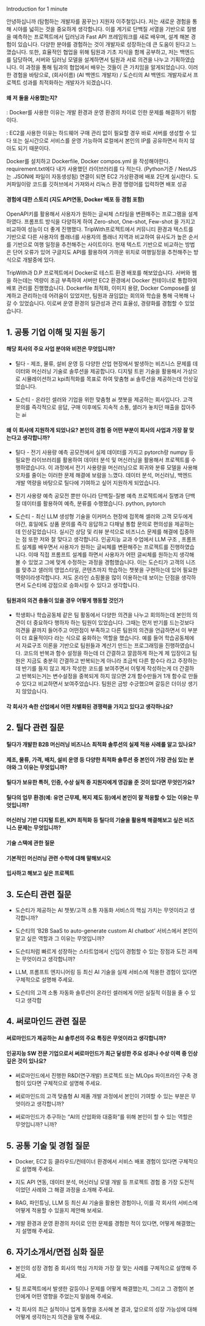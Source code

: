 
Introduction for 1 minute

안녕하십니까 (탐험하는 개발자를 꿈꾸는) 지원자 이주철입니다. 
저는 새로운 경험을 통해 시야를 넓히는 것을 중요하게 생각합니다. 이를 계기로 단백질 서열을 기반으로 질병을 예측하는 프로젝트에서 딥러닝과 Fast API 프레임워크를 새로 배우며, 설계 해본 경험이 있습니다. 다양한 분야를 경험하는 것이 개발자로 성장하는데 큰 도움이 된다고 느꼈습니다. 
또한, 효율적인 협업을 위해 팀원과 기초 지식을 함께 공부하고, 저는 백엔드를 담당하여, 서버와 딥러닝 모델을 설계하면서 팀원과 서로 의견을 나누고 기획하였습니다. 이 과정을 통해 팀과의 협업에서 배우는 것들이 큰 가치임을 알게되었습니다.
이러한 경험을 바탕으로, (회사이름) (AI 백엔드 개발자) / 도슨티의 AI 백엔드 개발자로서 프로젝트 성과를 최적화하는 개발자가 되겠습니다.

#### 왜 저 둘을 사용했는지?

: Docker를 사용한 이유는 개발 환경과 운영 환경의 차이로 인한 문제를 해결하기 위함이다. 

: EC2를 사용한 이유는 하드웨어 구매 관리 없이 필요할 경우 바로 서버를 생성할 수 있다 또는 실시간으로 서비스를 운영 가능하여 로컬에서 본인의 IP를 공유하면서 하지 않아도 되기 때문이다.

Docker를 설치하고 Dockerfile, Docker compos.yml 을 작성해야한다. requirement.txt에다 내가 사용했던 라이브러리를 다 적는다. (Python기준 / NestJS는 .JSON에 파일이 자동생성됨)
연결이 되면 EC2 가상환경에 배포 2단계 실시한다. 도커파일이랑 코드를 깃허브에서 가져와서 리눅스 환경 명령어를 입력하면 배포 성공

#### 경험에 대한 스토리 (지도 API연동, Docker 배포 등 경험 포함)

OpenAPI키를 활용해서 사용자가 원하는 글씨체 스타일을 변환해주는 프로그램을 설계하였다. 프롬프트 방식을 다양하게 하여 Zero-shot, One-shot, Few-shot 을 가지고 비교하여 성능이 더 좋게 진행했다. 
TripWith프로젝트에서 커뮤니티 환경과 텍스트를 기반으로 다른 사용자의 플래너를 사용자의 플래너 지역과 비교하여 유사도가 높은 순서를 기반으로 여행 일정을 추천해주는 사이트이다.
현재 텍스트 기반으로 비교하는 방법은 단어 오류가 있어 구글지도 API를 활용하여 가까운 위치로 여행일정을 추천해주는 방식으로 개발중에 있다. 

TripWith과 D.P 프로젝트에서 Docker로 테스트 환경 배포를 해보았습니다. 서버와 웹을 하는데는 역량이 조금 부족하여 서버만 EC2 환경에서 Docker 컨테이너로 통합하여 배포 관리를 진행했습니다. Dockerfile 최적화, 이미지 용량, Docker Compose를 설계하고 관리하는데 어려움이 있었지만, 팀원과 끊임없는 회의와 학습을 통해 극복해 나갈 수 있었습니다. 이로써 운영 환경의 일관성과 관리 효율성, 경량화를 경험할 수 있었습니다. 

## 1. 공통 기업 이해 및 지원 동기

#### 해당 회사의 주요 사업 분야와 비전은 무엇입니까?

- 틸다 - 제조, 물류, 설비 운영 등 다양한 산업 현장에서 발생하는 비즈니스 문제를 데이터와 머신러닝 기술로 솔루션을 제공합니다. 디지털 트윈 기술을 활용해서 가상으로 시뮬레이션하고 kpi최적화를 목표로 하여 맞춤형 ai 솔루션을 제공하는데 인상깊었습니다. 

- 도슨티 - 온라인 셀러와 기업을 위한 맞춤형 ai 챗봇을 제공하는 회사입니다. 고객 문의를 즉각적으로 응답, 구매 이후에도 지속적 소통, 샐러가 놓치던 매출을 잡아주는 ai
    
#### 왜 이 회사에 지원하게 되었나요? 본인의 경험 중 어떤 부분이 회사의 사업과 가장 잘 맞는다고 생각합니까?

- 틸다 - 전기 사용량 예측 공모전에서 실제 데이터를 가지고  pytorch랑 numpy 등 필요한 라이브러리를 활용하여 데이터 분석 및 머신러닝을 활용해서 프로젝트를 수행하였습니다. 이 과정에서 전기 사용량을 머신러닝으로 회귀와 분류 모델을 사용해 오차를 줄이는 이러한 문제 해결에 보람을 느꼈다. 데이터 분석, 머신러닝, 백엔드 개발 역량을 바탕으로 틸다에 기여하고 싶어 지원하게 되었습니다. 
- 전기 사용량 예측 공모전 뿐만 아니라 단백질-질병 예측 프로젝트에서 질병과 단백질 데이터를 활용하여 예측, 분류를 수행했습니다. python, pytorch

- 도슨티 - 최신 LLM 생성형 기술을 이커머스 현장에 접목해 셀러와 고객 모두에게 야간, 휴일에도 상품 문의를 즉각 응답하고 다채널 통합 문의로 편의성을 제공하는데 인상깊었습니다.  실시간 상담 및 리뷰 분석으로 비즈니스 문제를 해결에 집중하는 점 또한 저와 잘 맞다고 생각합니다. 인공지능 교과 수업에서 LLM 구조 , 프롬프트 설계를 배우면서 사용자가 원하는 글씨체를 변환해주는 프로젝트를 진행하였습니다. 이때 직접 프롬프트 설계를 하면서 사용자가 어떤 글씨체를 원하는지 생각해볼 수 있었고 그에 맞게 수정하는 과정을 경험했습니다. 이는 도슨티가 고객의 니즈를 맞추고 샐러의 영업스타일, 콘텐츠까지 학습하는 챗봇을 구현하는데 있어 필요한 역량이라생각합니다. 저도 온라인 쇼핑몰을 많이 이용하는데 보이는 단점을 생각하면서 도슨티에 강점으로 승화시킬 수 있다고 생각합니다. 

#### 팀원과의 의견 충돌이 있을 경우 어떻게 행동할 것인가

- 학생회나 학습공동체 같은 팀 활동에서 다양한 의견을 나누고 회의하는데 본인의 의견이 더 중요하다 행하자 하는 팀원이 있었습니다. 그때는 먼저 반기를 드는것보다 의견을 끝까지 들어주고 어떤점이 부족하고 다른 팀원의 의견을 언급하면서 이 부분이 더 효율적이다 라는 식으로 융화하는 역할을 했습니다. 예를 들어 학습공동체에서 자료구조 이론을 기반으로 팀원들과 계산기 만드는 프로그래밍을 진행하였습니다. 코드의 반복과 함수 설정을 하는데 더 간결하고 깔끔하게 하는게 제 입장이고 팀원은 지금도 충분히 간결하고 반복되는게 아니라 조금씩 다른 함수다 라고 주장하는데 반기를 들지 않고 제가 작성한 코드를 보여주면서 이렇게 작성하는게 더 간결하고 반복되는거는 변수설정을 중복되게 하지 않으면 2개 함수만들거 1개 함수로 만들수 있다고 비교하면서 보여주었습니다. 팀원은 금방 수긍했으며 갈등은 더이상 생기지 않았습니다. 

#### 각 회사가 속한 산업에서 어떤 차별화된 경쟁력을 가지고 있다고 생각하나요?
    

## 2. 틸다 관련 질문

#### 틸다가 개발한 B2B 머신러닝 비즈니스 최적화 솔루션의 실제 적용 사례를 알고 있나요?
    
#### 제조, 물류, 가격, 배치, 설비 운영 등 다양한 최적화 솔루션 중 본인이 가장 관심 있는 분야와 그 이유는 무엇입니까?
    
#### 틸다가 보유한 특허, 인증, 수상 실적 중 지원자에게 영감을 준 것이 있다면 무엇인가요?
    
#### 틸다의 업무 환경(예: 유연 근무제, 복지 제도 등)에서 본인이 잘 적응할 수 있는 이유는 무엇입니까?
    
#### 머신러닝 기반 디지털 트윈, KPI 최적화 등 틸다의 기술을 활용해 해결해보고 싶은 비즈니스 문제는 무엇입니까?

#### 기술 스택에 관한 질문 

#### 기본적인 머신러닝 관련 수학에 대해 말해보시오

#### 입사하고 해보고 싶은 프로젝트
    

## 3. 도슨티 관련 질문

- 도슨티가 제공하는 AI 챗봇/고객 소통 자동화 서비스의 핵심 가치는 무엇이라고 생각합니까?
    
- 도슨티의 ‘B2B SaaS to auto-generate custom AI chatbot’ 서비스에서 본인이 맡고 싶은 역할과 그 이유는 무엇입니까?
    
- 도슨티처럼 빠르게 성장하는 스타트업에서 신입이 경험할 수 있는 장점과 도전 과제는 무엇이라고 생각합니까?
    
- LLM, 프롬프트 엔지니어링 등 최신 AI 기술을 실제 서비스에 적용한 경험이 있다면 구체적으로 설명해 주세요.
    
- 도슨티의 고객 소통 자동화 솔루션이 온라인 셀러에게 어떤 실질적 이점을 줄 수 있다고 생각합


## 4. 써로마인드 관련 질문

#### 써로마인드가 제공하는 AI 솔루션의 주요 특징은 무엇이라고 생각합니까?
    
#### 인공지능 SW 전문 기업으로서 써로마인드가 최근 달성한 주요 성과나 수상 이력 중 인상 깊은 것이 있나요?
    
- 써로마인드에서 진행한 R&D(연구개발) 프로젝트 또는 MLOps 파이프라인 구축 경험이 있다면 구체적으로 설명해 주세요.
    
- 써로마인드의 고객 맞춤형 AI 제품 개발 과정에서 본인이 기여할 수 있는 부분은 무엇이라고 생각합니까?
    
- 써로마인드가 추구하는 “AI의 산업화와 대중화”를 위해 본인이 할 수 있는 역할은 무엇입니까?
니까?
    

## 5. 공통 기술 및 경험 질문

- Docker, EC2 등 클라우드/컨테이너 환경에서 서비스 배포 경험이 있다면 구체적으로 설명해 주세요.
    
- 지도 API 연동, 데이터 분석, 머신러닝 모델 개발 등 프로젝트 경험 중 가장 도전적이었던 사례와 그 해결 과정을 소개해 주세요.
    
- RAG, 파인튜닝, LLM 등 최신 AI 기술을 활용한 경험이나, 이를 각 회사의 서비스에 어떻게 적용할 수 있을지 제안해 보세요.
    
- 개발 환경과 운영 환경의 차이로 인한 문제를 경험한 적이 있다면, 어떻게 해결했는지 설명해 주세요.
    

## 6. 자기소개서/면접 심화 질문

- 본인의 성장 경험 중 회사의 핵심 가치와 가장 잘 맞는 사례를 구체적으로 설명해 주세요.
    
- 팀 프로젝트에서 발생한 갈등이나 문제를 어떻게 해결했는지, 그리고 그 경험이 본인에게 어떤 영향을 주었는지 말씀해 주세요.
    
- 각 회사의 최근 실적이나 업계 동향을 조사해 본 결과, 앞으로의 성장 가능성에 대해 어떻게 생각하는지 의견을 말해 주세요.